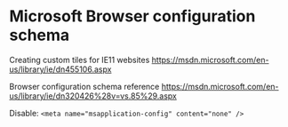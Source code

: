 # Microsoft Browser configuration schema

Creating custom tiles for IE11 websites
https://msdn.microsoft.com/en-us/library/ie/dn455106.aspx

Browser configuration schema reference
https://msdn.microsoft.com/en-us/library/ie/dn320426%28v=vs.85%29.aspx

Disable: `<meta name="msapplication-config" content="none" />`
